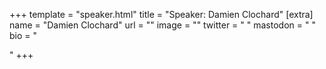 +++
template = "speaker.html"
title = "Speaker: Damien Clochard"
[extra]
  name = "Damien Clochard"
  url = ""
  image = ""
  twitter = " "
  mastodon = " "
  bio = "<p></p>"
+++
